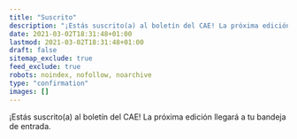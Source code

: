 ```yaml
---
title: "Suscrito"
description: "¡Estás suscrito(a) al boletín del CAE! La próxima edición llegará a tu bandeja de entrada."
date: 2021-03-02T18:31:48+01:00
lastmod: 2021-03-02T18:31:48+01:00
draft: false
sitemap_exclude: true
feed_exclude: true
robots: noindex, nofollow, noarchive
type: "confirmation"
images: []
---
```


¡Estás suscrito(a) al boletín del CAE! La próxima edición llegará a tu bandeja de entrada.
